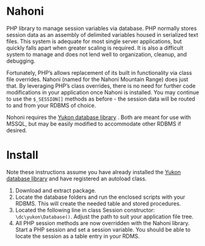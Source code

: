 # Nahoni
PHP library to manage session variables via database. PHP normally stores session data as an assembly of delimited variables housed in serialized text files. This system is adequate for most single server applications, but quickly falls apart when greater scaling is required. It is also a difficult system to manage and does not lend well to organization, cleanup, and debugging.

Fortunately, PHP’s allows replacement of its built in functionality via class file overrides. Nahoni (named for the Nahoni Mountain Range) does just that. By leveraging PHP’s class overrides, there is no need for further code modifications in your application once Nahoni is installed. You may continue to use the <code>$_SESSION[]</code> methods as before - the session data will be routed to and from your RDBMS of choice.

Nohoni requires the [Yukon database library](https://github.com/DCurrent/Yukon) . Both are meant for use with MSSQL, but may be easily modified to accommodate other RDBMS if desired. 

# Install
Note these instructions assume you have already installed the [Yukon database library](https://github.com/DCurrent/Yukon) and have registered an autoload class.

1. Download and extract package.
1. Locate the database folders and run the enclosed scripts with your RDBMS. This will create the needed table and stored procedures.
1. Located the following line in class Session constructor: <code>\dc\yukon\Database()</code>. Adjust the path to suit your application file tree.
1. All PHP session methods are now overridden with the Nahoni library. Start a PHP session and set a session variable. You should be able to locate the session as a table entry in your RDMS.

